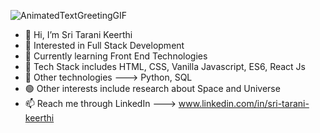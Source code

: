 ![AnimatedTextGreetingGIF](https://user-images.githubusercontent.com/99949317/207557959-81c4d898-65d6-4c17-b93c-4b7232b63ea7.gif)

- 👋 Hi, I’m Sri Tarani Keerthi
- 👀 Interested in Full Stack Development
- 🌱 Currently learning Front End Technologies
- 🔵 Tech Stack includes HTML, CSS, Vanilla Javascript, ES6, React Js
- 🔷 Other technologies ---> Python, SQL
- 🟢 Other interests include research about Space and Universe
- 📫 Reach me through LinkedIn ---> www.linkedin.com/in/sri-tarani-keerthi

<!---
TaraniKeerthi/TaraniKeerthi is a ✨ special ✨ repository because its `README.md` (this file) appears on your GitHub profile.
You can click the Preview link to take a look at your changes.
--->
